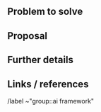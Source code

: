 <!--
Please read this!

Before opening a new issue, make sure to search for keywords in the issues:

- https://gitlab.com/gitlab-org/modelops/applied-ml/code-suggestions/ai-assist/-/issues

and verify the issue you're about to submit isn't a duplicate.
-->

## Problem to solve

<!--
What problem do we solve? Try to define the who/what/why of the opportunity as a
user story.

For example, "As a (who), I want (what), so I can (why/value)."
-->

## Proposal

<!-- How are we going to solve the problem? -->

## Further details

<!--
Include examples, use cases, benefits, goals, or any other details that help us
understand the problem better.
-->

## Links / references

/label ~"group::ai framework"

<!-- Select a type -->
<!-- /label ~"type::bug" -->
<!-- /label ~"type::feature" -->
<!-- /label ~"type::maintenance" -->

